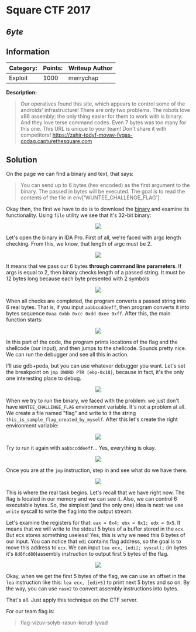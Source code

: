 # __Square CTF 2017__ 
## _6yte_

## Information
**Category:** | **Points:** | **Writeup Author**
--- | --- | ---
Exploit | 1000 | merrychap

**Description:** 

> Our operatives found this site, which appears to control some of the androids’ infrastructure! There are only two problems. The robots love x86 assembly; the only thing easier for them to work with is binary. And they love terse command codes. Even 7 bytes was too many for this one.
This URL is unique to your team! Don't share it with competitors!
https://zahir-todyf-movav-fygas-codag.capturethesquare.com


## Solution
On the page we can find a binary and text, that says:

>You can send up to 6 bytes (hex encoded) as the first argument to the binary. The passed in bytes will be executed. The goal is to read the contents of the file in env['WUNTEE_CHALLENGE_FLAG'].

Okay then, the first we have to do is to download the [binary](6byte) and examine its functionality. Using ```file``` utility we see that it's 32-bit binary:

<p align="center">
  <img src="screens/file.png">
</p>

Let's open the binary in IDA Pro. First of all, we're faced with argc length checking. From this, we know, that length of argc must be 2.

<p align="center">
  <img src="screens/argc_check.png">
</p>

It means that we pass our 6 bytes **through command line parameters**. If args is equal to 2, then binary checks length of a passed string. It must be 12 bytes long because each byte presented with 2 symbols

<p align="center">
  <img src="screens/input_len_check.png">
</p>

When all checks are completed, the program converts a passed string into 6 real bytes. That is, if you input ```aabbccddeeff```, then program converts it into bytes sequence ```0xaa 0xbb 0xcc 0xdd 0xee 0xff```. After this, the main function starts:

<p align="center">
  <img src="screens/main.png">
</p>

In this part of the code, the program prints locations of the flag and the shellcode (our input), and then jumps to the shellcode. Sounds pretty nice. We can run the debugger and see all this in action.

I'll use gdb+peda, but you can use whatever debugger you want. Let's set the breakpoint on ```jmp DWORD PTR [ebp-0x18]```, because in fact, it's the only one interesting place to debug.

<p align="center">
  <img src="screens/couldnt_find_file.png">
</p>

When we try to run the binary, we faced with the problem: we just don't have ```WUNTEE_CHALLENGE_FLAG``` environment variable. It's not a problem at all. We create a file named "flag" and write to it the string ```this_is_sample_flag_created_by_myself```. After this let's create the right environment variable:

<p align="center">
  <img src="screens/export.png">
</p>

Try to run it again with ```aabbccddeeff```... Yes, everything is okay.

<p align="center">
  <img src="screens/jmp_break.png">
</p>

Once you are at the ```jmp``` instruction, step in and see what do we have there.

<p align="center">
  <img src="screens/bytes.png">
</p>

This is where the real task begins. Let's recall that we have right now. The flag is located in our memory and we can see it. Also, we can control 6 executable bytes. So, the simplest (and the only one) idea is next: we use ```write``` syscall to write the flag into the output stream.

Let's examine the registers for that: ```eax = 0x4; ebx = 0x1; edx = 0x5```. It means that we will write to the stdout 5 bytes of a buffer stored in the ```ecx```. But ecx stores something useless! Yes, this is why we need this 6 bytes of our input. You can notice that ```edi``` contains flag address, so the goal is to move this address to ```ecx```. We can input ```lea ecx, [edi]; syscall;``` (in bytes it's ```8d0fcd80```)assembly instruction to output first 5 bytes of the flag.

<p align="center">
  <img src="screens/flag_print.png">
</p>

Okay, when we get the first 5 bytes of the flag, we can use an offset in the ```lea``` instruction like this: ```lea ecx, [edi+5]``` to print next 5 bytes and so on. By the way, you can use ```rasm2``` to convert assembly instructions into bytes.

That's all. Just apply this technique on the CTF server.

For our team flag is: 

> flag-vizuv-solyb-rasun-korud-lyvad